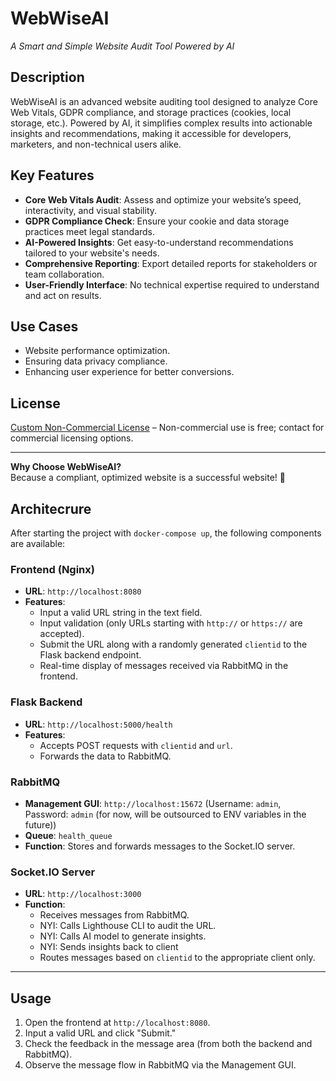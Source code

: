 # WebWiseAI  
_A Smart and Simple Website Audit Tool Powered by AI_

## Description  
WebWiseAI is an advanced website auditing tool designed to analyze Core Web Vitals, GDPR compliance, and storage practices (cookies, local storage, etc.). Powered by AI, it simplifies complex results into actionable insights and recommendations, making it accessible for developers, marketers, and non-technical users alike.

## Key Features  
- **Core Web Vitals Audit**: Assess and optimize your website’s speed, interactivity, and visual stability.  
- **GDPR Compliance Check**: Ensure your cookie and data storage practices meet legal standards.  
- **AI-Powered Insights**: Get easy-to-understand recommendations tailored to your website's needs.  
- **Comprehensive Reporting**: Export detailed reports for stakeholders or team collaboration.  
- **User-Friendly Interface**: No technical expertise required to understand and act on results.  

## Use Cases  
- Website performance optimization.  
- Ensuring data privacy compliance.  
- Enhancing user experience for better conversions.  

## License  
[Custom Non-Commercial License](./LICENSE) – Non-commercial use is free; contact for commercial licensing options.

---

**Why Choose WebWiseAI?**  
Because a compliant, optimized website is a successful website! 🚀


## Architecrure
After starting the project with `docker-compose up`, the following components are available:

### **Frontend (Nginx)**
- **URL**: `http://localhost:8080`
- **Features**:
    - Input a valid URL string in the text field.
    - Input validation (only URLs starting with `http://` or `https://` are accepted).
    - Submit the URL along with a randomly generated `clientid` to the Flask backend endpoint.
    - Real-time display of messages received via RabbitMQ in the frontend.

### **Flask Backend**
- **URL**: `http://localhost:5000/health`
- **Features**:
    - Accepts POST requests with `clientid` and `url`.
    - Forwards the data to RabbitMQ.

### **RabbitMQ**
- **Management GUI**: `http://localhost:15672` (Username: `admin`, Password: `admin` (for now, will be outsourced to ENV variables in the future))
- **Queue**: `health_queue`
- **Function**: Stores and forwards messages to the Socket.IO server.

### **Socket.IO Server**
- **URL**: `http://localhost:3000`
- **Function**:
    - Receives messages from RabbitMQ.
    - NYI: Calls Lighthouse CLI to audit the URL.
    - NYI: Calls AI model to generate insights.
    - NYI: Sends insights back to client
    - Routes messages based on `clientid` to the appropriate client only.

---

## **Usage**
1. Open the frontend at `http://localhost:8080`.
2. Input a valid URL and click "Submit."
3. Check the feedback in the message area (from both the backend and RabbitMQ).
4. Observe the message flow in RabbitMQ via the Management GUI.